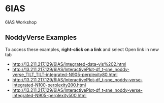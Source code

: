 # 6IAS
 6IAS Workshop


## NoddyVerse Examples 

To access these examples, **right-click on a link** and select Open link in new tab   
   
- http://13.211.217.129/6IAS/integrated-data-vis%202.html   
- http://13.211.217.129/6IAS/InteractivePlot-df_t-sne_noddy-verse_TILT_TILT-integrated-N905-perplexity80.html   
- http://13.211.217.129/6IAS/InteractivePlot-df_t-sne_noddy-verse-integrated-N100-perplexity200.html   
- http://13.211.217.129/6IAS/InteractivePlot-df_t-sne_noddy-verse-integrated-N905-perplexity500.html   
